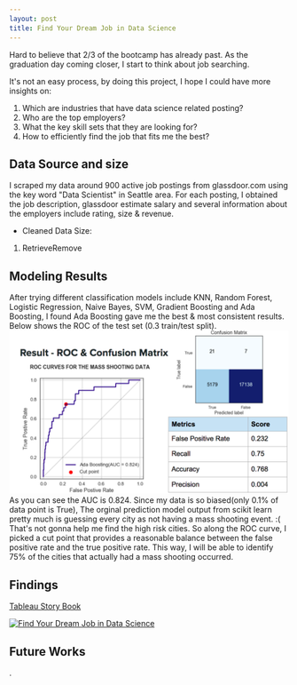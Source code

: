 ```yaml
---
layout: post
title: Find Your Dream Job in Data Science
---
```

Hard to believe that 2/3 of the bootcamp has already past. As the graduation day coming closer, I start to think about job searching. 

It's not an easy process, by doing this project, I hope I could have more insights on:
1. Which are industries that have data science related posting?
2. Who are the top employers?
3. What the key skill sets that they are looking for?
4. How to efficiently find the job that fits me the best?


## Data Source and size

I scraped my data around 900 active job postings from glassdoor.com using the key word "Data Scientist" in Seattle area. For each posting, I obtained the job description, glassdoor estimate salary and several information about the employers include rating, size & revenue. 
   
* Cleaned Data Size:

1. RetrieveRemove  
  

## Modeling Results

After trying different classification models include KNN, Random Forest, Logistic Regression, Naive Bayes, SVM, Gradient Boosting and Ada Boosting, I found Ada Boosting gave me the best & most consistent results. Below shows the ROC of the test set (0.3 train/test split).
![](/images/Modeling_Result.png?raw=true)
As you can see the AUC is 0.824. Since my data is so biased(only 0.1% of data point is True), The orginal prediction model output from scikit learn pretty much is guessing every city as not having a mass shooting event. :(
That's not gonna help me find the high risk cities.
So along the ROC curve, I picked a cut point that provides a reasonable balance between the false positive rate and the true positive rate. This way, I will be able to identify 75% of the cities that actually had a mass shooting occurred. 

## Findings

[Tableau Story Book](https://public.tableau.com/views/Metis-Project4/FindYourDreamJobinDataScience?:embed=y&:display_count=yes&publish=yes)

<div class='tableauPlaceholder' id='viz1510351476108' style='position: relative'><noscript><a href='#'><img alt='Find Your Dream Job in Data Science ' src='https:&#47;&#47;public.tableau.com&#47;static&#47;images&#47;Me&#47;Metis-Project4&#47;FindYourDreamJobinDataScience&#47;1_rss.png' style='border: none' /></a></noscript><object class='tableauViz'  style='display:none;'><param name='host_url' value='https%3A%2F%2Fpublic.tableau.com%2F' /> <param name='embed_code_version' value='3' /> <param name='site_root' value='' /><param name='name' value='Metis-Project4&#47;FindYourDreamJobinDataScience' /><param name='tabs' value='no' /><param name='toolbar' value='yes' /><param name='static_image' value='https:&#47;&#47;public.tableau.com&#47;static&#47;images&#47;Me&#47;Metis-Project4&#47;FindYourDreamJobinDataScience&#47;1.png' /> <param name='animate_transition' value='yes' /><param name='display_static_image' value='yes' /><param name='display_spinner' value='yes' /><param name='display_overlay' value='yes' /><param name='display_count' value='yes' /><param name='filter' value='publish=yes' /></object></div>                <script type='text/javascript'>                    var divElement = document.getElementById('viz1510351476108');                    var vizElement = divElement.getElementsByTagName('object')[0];                    vizElement.style.width='100%';vizElement.style.height=(divElement.offsetWidth*0.75)+'px';                    var scriptElement = document.createElement('script');                    scriptElement.src = 'https://public.tableau.com/javascripts/api/viz_v1.js';                    vizElement.parentNode.insertBefore(scriptElement, vizElement);                </script>



## Future Works 
. 



